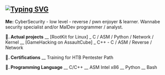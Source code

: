 ## [![Typing SVG](https://readme-typing-svg.demolab.com?font=Fira+Code&duration=4000&pause=1000&color=10F719&width=435&lines=hey%2C+c'est+4dorable+%3A3;losing+my+mind+%3A3)](https://git.io/typing-svg)

**Me:** 
CyberSecurity - low level - reverse / pwn enjoyer & learner. 
Wannabe security specialist and/or MalDev programmer / analyst.



**🌱. Actual projects**
\__ [RootKit for Linux]
    \_ C / ASM / Python / Network / Kernel
\__ [GameHacking on AssaultCube]
    \_ C++ - C / ASM / Reverse / Network

  

**🌱. Certifications** 
\__ Training for HTB Pentester Path



**🌱. Programming Language**
\__ C/C++
\__ ASM Intel x86
\__ Python
\__ Bash

<!--
**4dorable/4dorable** is a ✨ _special_ ✨ repository because its `README.md` (this file) appears on your GitHub profile.

Here are some ideas to get you started:

- 🔭 I’m currently working on ...
- 🌱 I’m currently learning ...
- 👯 I’m looking to collaborate on ...
- 🤔 I’m looking for help with ...
- 💬 Ask me about ...
- 📫 How to reach me: ...
- 😄 Pronouns: ...
- ⚡ Fun fact: ...
-->
